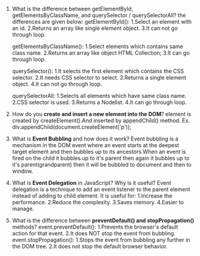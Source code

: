 1. What is the difference between getElementById, getElementsByClassName, and querySelector / querySelectorAll?
the differences are given below:
    getElementById():
        1.Select an element with an id.
        2.Returns an array like single element object.
        3.It can not go through loop.
        
    getElementsByClassName():
        1.Select elements which contains same class name.
        2.Returns an array like object HTML Collection;
        3.It can go through loop.
    
    querySelector():
        1.It selects the first element which contains the CSS selector.
        2.It needs CSS selector to select.
        3.Returns a single element object.
        4.It can not go through loop.

    querySelectorAll:
        1.Selects all elements which have same class name.
        2.CSS selector is used.
        3.Returns a Nodelist.
        4.It can go through loop.

2. How do you **create and insert a new element into the DOM**?
        element is created by createElement().And inserted by appendChild() method.
        Ex.  div.appendChild(document.createElement('p'));

3. What is **Event Bubbling** and how does it work?
        Event bubbling is a mechanism in the DOM event where an event starts at the deepest target element and then bubbles up to its ancestors.When an event is fired on the child it bubbles up to it's parent then again it bubbles up to it's parent(grandparent) then it will be bubbled to document and then to window.

4. What is **Event Delegation** in JavaScript? Why is it useful?
        Event delegation is a technique to add an event listener to the parent element instead of adding to child element.
        It is useful for:
        1.Increase the performance.
        2.Reduce the complexity.
        3.Saves memory.
        4.Easier to manage.
        
5. What is the difference between **preventDefault() and stopPropagation()** methods?
        event.preventDefault():
        1.Prevents the browser's default action for that event.
        2.It does NOT stop the event from bubbling.
        event.stopPropagation():
        1.Stops the event from bubbling any further in the DOM tree.
        2.It does not stop the default browser behavior.
